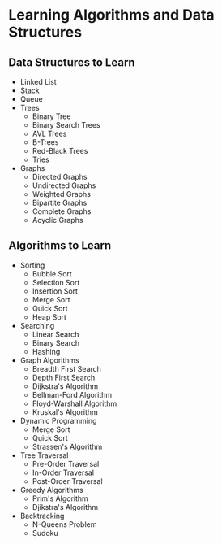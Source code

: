 # Learning Algorithms and Data Structures

## Data Structures to Learn

- Linked List
- Stack
- Queue
- Trees
  - Binary Tree
  - Binary Search Trees
  - AVL Trees
  - B-Trees
  - Red-Black Trees
  - Tries
- Graphs
  - Directed Graphs
  - Undirected Graphs
  - Weighted Graphs
  - Bipartite Graphs
  - Complete Graphs
  - Acyclic Graphs

## Algorithms to Learn

- Sorting
  - Bubble Sort
  - Selection Sort
  - Insertion Sort
  - Merge Sort
  - Quick Sort
  - Heap Sort
- Searching
  - Linear Search
  - Binary Search
  - Hashing
- Graph Algorithms
  - Breadth First Search
  - Depth First Search
  - Dijkstra's Algorithm
  - Bellman-Ford Algorithm
  - Floyd-Warshall Algorithm
  - Kruskal's Algorithm
- Dynamic Programming
  - Merge Sort
  - Quick Sort
  - Strassen's Algorithm
- Tree Traversal
  - Pre-Order Traversal
  - In-Order Traversal
  - Post-Order Traversal
- Greedy Algorithms
  - Prim's Algorithm
  - Djikstra's Algorithm
- Backtracking
  - N-Queens Problem
  - Sudoku
